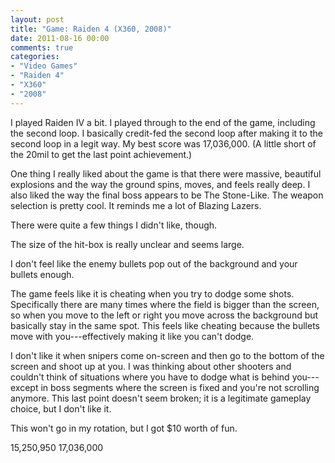 ```yaml
---
layout: post
title: "Game: Raiden 4 (X360, 2008)"
date: 2011-08-16 00:00
comments: true
categories:
- "Video Games"
- "Raiden 4"
- "X360"
- "2008"
---
```


I played Raiden IV a bit. I played through to the end of the game,
including the second loop. I basically credit-fed the second loop
after making it to the second loop in a legit way. My best score
was 17,036,000. (A little short of the 20mil to get the last point
achievement.)

One thing I really liked about the game is that there were
massive, beautiful explosions and the way the ground spins, moves,
and feels really deep. I also liked the way the final boss appears
to be The Stone-Like. The weapon selection is pretty cool. It
reminds me a lot of Blazing Lazers.

There were quite a few things I didn't like, though.

The size of the hit-box is really unclear and seems large.

I don't feel like the enemy bullets pop out of the background and
your bullets enough.

The game feels like it is cheating when you try to dodge some
shots. Specifically there are many times where the field is bigger
than the screen, so when you move to the left or right you move
across the background but basically stay in the same spot. This
feels like cheating because the bullets move with
you---effectively making it like you can't dodge.

I don't like it when snipers come on-screen and then go to the
bottom of the screen and shoot up at you. I was thinking about
other shooters and couldn't think of situations where you have to
dodge what is behind you---except in boss segments where the
screen is fixed and you're not scrolling anymore. This last point
doesn't seem broken; it is a legitimate gameplay choice, but I
don't like it.

This won't go in my rotation, but I got $10 worth of fun.

15,250,950
17,036,000    
